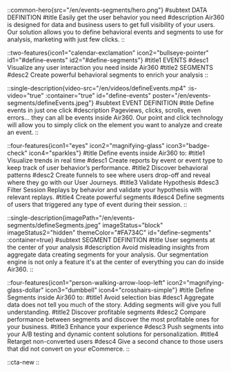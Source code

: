 ::common-hero{src="/en/events-segments/hero.png"}
#subtext
DATA DEFINITION
#title
Easily get the user behavior you need 
#description
Air360 is designed for data and business users to get full visibility of your users. Our solution allows you to define behavioral events and segments to use for analysis, marketing with just few clicks.
::

::two-features{icon1="calendar-exclamation" icon2="bullseye-pointer" id1="#define-events" id2="#define-segments"}
#title1
EVENTS
#desc1
Visualize any user interaction you need inside Air360
#title2
SEGMENTS
#desc2
Create powerful behavioral segments to enrich your analysis
::

::single-description{video-src="/en/videos/defineEvents.mp4" :is-video="true" :container="true" id="define-events" poster="/en/events-segments/defineEvents.jpeg"}
#subtext
EVENT DEFINITION
#title
Define events in just one click
#description
Pageviews, clicks, scrolls, even errors... they can all be events inside Air360. 
Our point and click technology will allow you to simply click on the element you want to analyze and create an event. 
::

::four-features{icon1="eyes" icon2="magnifying-glass" icon3="badge-check" icon4="sparkles"}
#title
Define events inside Air360 to:
#title1
Visualize trends in real time 
#desc1
Create reports by event or event type to keep track of user behavior’s performance.
#title2
Discover behavioral patterns
#desc2
Create funnels to see where users drop-off and reveal where they go with our User Journeys.
#title3
Validate Hypothesis
#desc3
Filter Session Replays by behavior and validate your hypothesis with relevant replays.
#title4
Create powerful segments
#desc4
Define segments of users that triggered any type of event during their session.
::

::single-description{imagePath="/en/events-segments/defineSegments.jpeg" imageStatus="block" imageStatus2="hidden" themeColor="#FA734C" id="define-segments" :container=true}
#subtext
SEGMENT DEFINITION
#title
User segments at the center of your analysis
#description
Avoid misleading insights from aggregate data creating segments for your analysis. Our segmentation engine is not only a feature  it's at the center of everything you can do inside Air360.
::

::four-features{icon1="person-walking-arrow-loop-left" icon2="magnifying-glass-dollar" icon3="dumbbell" icon4="crosshairs-simple"}
#title
Define Segments inside Air360 to: 
#title1
Avoid selection bias 
#desc1
Aggregate data does not tell you much of the story. Adding segments will give you full understanding.
#title2
Discover profitable segments
#desc2
Compare performance between segments and discover the most profitable ones for your business.
#title3
Enhance your experience
#desc3
Push segments into your A/B testing and dynamic content solutions for personalization.
#title4
Retarget non-converted users
#desc4
Give a second chance to those users that did not convert on your eCommerce.
::

::cta-new
::
